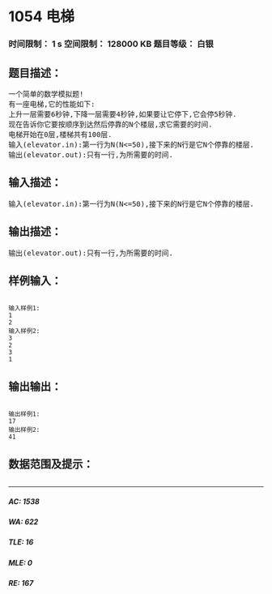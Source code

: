 # 1054 电梯   
### 时间限制： 1 s     空间限制： 128000 KB     题目等级： 白银  
## 题目描述：  

<pre>
一个简单的数学模拟题!
有一座电梯,它的性能如下:
上升一层需要6秒钟,下降一层需要4秒钟,如果要让它停下,它会停5秒钟.
现在告诉你它要按顺序到达然后停靠的N个楼层,求它需要的时间.
电梯开始在0层,楼梯共有100层.
输入(elevator.in):第一行为N(N<=50),接下来的N行是它N个停靠的楼层.
输出(elevator.out):只有一行,为所需要的时间.
</pre>
  
  
## 输入描述：  

<pre>
输入(elevator.in):第一行为N(N<=50),接下来的N行是它N个停靠的楼层.
</pre>
  
  
## 输出描述：  

<pre>
输出(elevator.out):只有一行,为所需要的时间.
</pre>
  
  
## 样例输入：  

<pre><code>
输入样例1:
1
2
输入样例2:
3
2
3
1
</code></pre>
  
  
## 输出输出：  

<pre><code>
输出样例1:
17
输出样例2:
41
</code></pre>
  
  
## 数据范围及提示：  

<pre>
</pre>
  
  
***  

##### AC: 1538  
##### WA: 622  
##### TLE: 16  
##### MLE: 0  
##### RE: 167  
